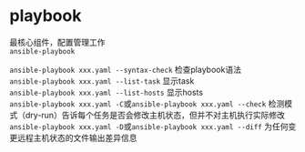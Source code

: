 # playbook

最核心组件，配置管理工作<br>
`ansible-playbook`<br>

`ansible-playbook xxx.yaml --syntax-check` 检查playbook语法<br>
`ansible-playbook xxx.yaml --list-task` 显示task<br>
`ansible-playbook xxx.yaml --list-hosts` 显示hosts<br>
`ansible-playbook xxx.yaml -C`或`ansible-playbook xxx.yaml --check` 检测模式（dry-run）告诉每个任务是否会修改主机状态，但并不对主机执行实际修改<br>
`ansible-playbook xxx.yaml -D`或`ansible-playbook xxx.yaml --diff` 为任何变更远程主机状态的文件输出差异信息<br>
